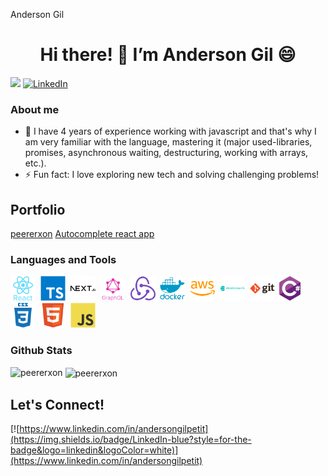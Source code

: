 
<!--
**Peererxon/Peererxon** is a ✨ _special_ ✨ repository because its `README.md` (this file) appears on your GitHub profile.

Here are some ideas to get you started:

- 🔭 I’m currently working on ...
- 🌱 I’m currently learning ...
- 👯 I’m looking to collaborate on ...
- 🤔 I’m looking for help with ...
- 💬 Ask me about ...
- 📫 How to reach me: ...
- 😄 Pronouns: ...
- ⚡ Fun fact: ...
-->
Anderson Gil
<h1 align="center">
    Hi there! 🚀 
   I’m Anderson Gil 😄
</h1>

![](https://komarev.com/ghpvc/?username=peererxon&abbreviated=true&style=for-the-badge)
[![LinkedIn](https://img.shields.io/badge/LinkedIn-0077B5?style=for-the-badge&logo=linkedin&logoColor=white)](https://www.linkedin.com/in/andersongilpetit)

### About me

- 🚀 I have 4 years of experience working with javascript and that's why I am very familiar with the language, mastering it (major used-libraries, promises, asynchronous waiting, destructuring, working with arrays, etc.).
- ⚡ Fun fact: I love exploring new tech and solving challenging problems!
 ## Portfolio
 <a href="https://portafolio-peererxon.vercel.app/" target="_blank">peererxon</a>
  <a href="https://github.com/Peererxon/auto-complete-deel/" target="_blank">Autocomplete react app</a>
 

### Languages and Tools

<p align="left"> 
    <img src="https://github.com/devicons/devicon/blob/master/icons/react/react-original-wordmark.svg" title="React" alt="React" width="40" height="40"/>&nbsp;
    <img src="https://github.com/devicons/devicon/blob/master/icons/typescript/typescript-original.svg"  title="Typescript" alt="Typescript" width="40" height="40"/>&nbsp;
    <img src="https://github.com/devicons/devicon/blob/master/icons/nextjs/nextjs-original-wordmark.svg" title="Nextjs" alt="Nextjs" width="40" height="40"/>&nbsp;
    <img src="https://github.com/devicons/devicon/blob/master/icons/graphql/graphql-plain-wordmark.svg" title="Git" alt="Git" width="40" height="40"/>&nbsp;
    <img src="https://github.com/devicons/devicon/blob/master/icons/redux/redux-original.svg" title="redux" alt="redux" width="40" height="40"/>&nbsp;
    <img src="https://github.com/devicons/devicon/blob/master/icons/docker/docker-plain-wordmark.svg" title="Docker" **alt="Docker" width="40" height="40"/>&nbsp;
    <img src="https://github.com/devicons/devicon/blob/master/icons/amazonwebservices/amazonwebservices-plain-wordmark.svg" title="amazonwebservices" alt="aws" width="40" height="40"/>&nbsp;
     <img src="https://github.com/devicons/devicon/blob/master/icons/elasticsearch/elasticsearch-plain-wordmark.svg" title="elasticsearch" alt="elasticsearch" width="40" height="40"/>&nbsp;
    <img src="https://github.com/devicons/devicon/blob/master/icons/git/git-original-wordmark.svg" title="Git" **alt="Git" width="40" height="40"/>
    <img src="https://github.com/devicons/devicon/blob/master/icons/csharp/csharp-original.svg" title="csharp" alt="csharp" width="40" height="40"/>&nbsp;
    <img src="https://github.com/devicons/devicon/blob/master/icons/css3/css3-plain-wordmark.svg"  title="CSS3" alt="CSS" width="40" height="40"/>&nbsp;
    <img src="https://github.com/devicons/devicon/blob/master/icons/html5/html5-original.svg" title="HTML5" alt="HTML" width="40" height="40"/>&nbsp;
    <img src="https://github.com/devicons/devicon/blob/master/icons/javascript/javascript-original.svg" title="JavaScript" alt="JavaScript" width="40" height="40"/>&nbsp;
</p>


### Github Stats 

<p><img align="left" src="https://github-readme-stats.vercel.app/api?username=peererxon&rank_icon=github&show_icons=true&theme=swift&include_all_commits=true" alt="peererxon" /></p>

<p>&nbsp;<img align="center" src="https://github-readme-stats.vercel.app/api/top-langs?username=peererxon&show_icons=true&locale=en&layout=compact&theme=swift&langs_count=10&card_width=325" alt="peererxon" /></p>

## Let's Connect!
[![https://www.linkedin.com/in/andersongilpetit](https://img.shields.io/badge/LinkedIn-blue?style=for-the-badge&logo=linkedin&logoColor=white)](https://www.linkedin.com/in/andersongilpetit)
